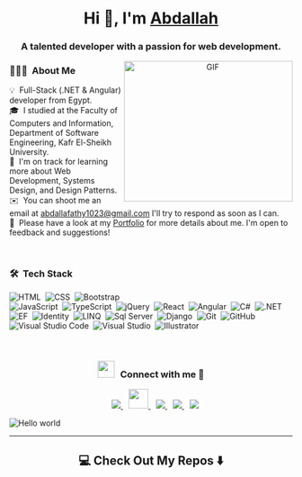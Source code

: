 <h1 align="center">Hi 👋, I'm <a href="https://flourishing-speculoos-4f833f.netlify.app/" target="blank">
Abdallah</a></h1>
<h3 align="center">A talented developer with a passion for web development.</h3>

<a target="_blank" align="center">
  <img align="right" top="500" height="250" width="300" alt="GIF" src="https://media.giphy.com/media/SWoSkN6DxTszqIKEqv/giphy.gif">
</a>

### 👨🏻‍💻 &nbsp;About Me

💡 &nbsp;Full-Stack (.NET & Angular) developer from Egypt.\
🎓 &nbsp;I studied at the Faculty of Computers and Information, Department of Software Engineering, Kafr El-Sheikh University.\
🌱 &nbsp;I'm on track for learning more about Web Development, Systems Design, and Design Patterns.\
✉️ &nbsp;You can shoot me an email at abdallafathy1023@gmail.com I'll try to respond as soon as I can.\
📄 &nbsp;Please have a look at my [Portfolio](https://flourishing-speculoos-4f833f.netlify.app/) for more details about me. I'm open to feedback and suggestions!

<br/>

### 🛠 &nbsp;Tech Stack

![HTML](https://img.shields.io/badge/-HTML-05122A?style=for-the-badge&logo=HTML5)&nbsp;
![CSS](https://img.shields.io/badge/-CSS-05122A?style=for-the-badge&logo=CSS3&logoColor=1572B6)&nbsp;
![Bootstrap](https://img.shields.io/badge/-Bootstrap-05122A?style=for-the-badge&logo=bootstrap&logoColor=563D7C)\
![JavaScript](https://img.shields.io/badge/-JavaScript-05122A?style=for-the-badge&logo=javascript)&nbsp;
![TypeScript](https://img.shields.io/badge/Typescript-05122A?style=for-the-badge&logo=typescript)&nbsp;
![jQuery](https://img.shields.io/badge/jQuery-05122A?style=for-the-badge&logo=jQuery)&nbsp;
![React](https://img.shields.io/badge/-React-05122A?style=for-the-badge&logo=react)&nbsp;
![Angular](https://img.shields.io/badge/Angular-05122A?style=for-the-badge&logo=angular)&nbsp;
![C#](https://img.shields.io/badge/C%23-05122A?style=for-the-badge&logo=C%20%23)&nbsp;
![.NET](https://img.shields.io/badge/-.NET%20Core-05122A?style=for-the-badge&logo=.NET)&nbsp;
![EF](https://img.shields.io/badge/EF-05122A?style=for-the-badge&logo=Entity-Framework)&nbsp;
![Identity](https://img.shields.io/badge/Identity-05122A?style=for-the-badge&logo=Identity)&nbsp;
![LINQ](https://img.shields.io/badge/LINQ-05122A?style=for-the-badge&logo=LINQ)&nbsp;
![Sql Server](https://img.shields.io/badge/SQL-SQL%20Server-05122A?style=for-the-badge&logo=sqlserver)&nbsp;
![Django](https://img.shields.io/badge/-Django-05122A?style=for-the-badge&logo=django&logoColor=092E20)&nbsp;
![Git](https://img.shields.io/badge/-Git-05122A?style=for-the-badge&logo=git)&nbsp;
![GitHub](https://img.shields.io/badge/-GitHub-05122A?style=for-the-badge&logo=github)&nbsp;
![Visual Studio Code](https://img.shields.io/badge/-Visual%20Studio%20Code-05122A?style=for-the-badge&logo=visual-studio-code&logoColor=007ACC)&nbsp;
![Visual Studio](https://img.shields.io/badge/Visual_Studio-05122A?logo=visual-studio&style=for-the-badge)&nbsp;
![Illustrator](https://img.shields.io/badge/-Illustrator-05122A?style=for-the-badge&logo=adobe-illustrator)&nbsp;

<br/>

<h3 align="center" > <img src="https://media.giphy.com/media/iY8CRBdQXODJSCERIr/giphy.gif" width="30" height="30" style="margin-right: 10px;">Connect with me 🤝 </h3>

<p align="center">
	
	
 <div align="center"  class="icons-social" style="margin-left: 10px;">
	 <a style="margin-left: 5px;" target="_blank" href="https://flourishing-speculoos-4f833f.netlify.app/">
					<img src="https://img.icons8.com/plasticine/0.5x/resume.png" >
	 </a>
	 <a style="margin-left: 10px;"  target="_blank" href="https://www.facebook.com/abdala.fathy.54/">
			<img style="width: 35px" src="https://raw.githubusercontent.com/rahuldkjain/github-profile-readme-generator/master/src/images/icons/Social/facebook.svg">
	 </a>
        <a style="margin-left: 10px;"  target="_blank" href="https://www.linkedin.com/in/abdallah-fathy-70a323206/">
			<img src="https://img.icons8.com/doodle/40/000000/linkedin--v2.png">
	 </a>
        <a style="margin-left: 10px;" target="_blank" href="https://github.com/AbdallaFathy1121">
		<img src="https://img.icons8.com/doodle/40/000000/github--v1.png">
	</a>
        <a style="margin-left: 10px;" target="_blank" href="https://www.instagram.com/abdallah_fathy1121/">
			<img src="https://img.icons8.com/doodle/40/000000/instagram-new--v2.png">
	 </a>
		
	
</div>

</p>

<img src="https://raw.githubusercontent.com/sagar-viradiya/sagar-viradiya/master/resources/banner.png" alt="Hello world">
<hr>
<h2  align="center">💻 Check Out My Repos ⬇️ </h2>

